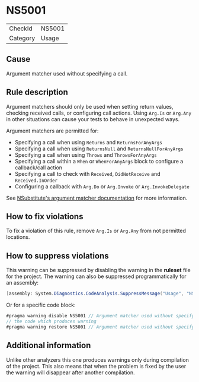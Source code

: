 ﻿# NS5001

<table>
<tr>
  <td>CheckId</td>
  <td>NS5001</td>
</tr>
<tr>
  <td>Category</td>
  <td>Usage</td>
</tr>
</table>

## Cause

Argument matcher used without specifying a call.

## Rule description

Argument matchers should only be used when setting return values, checking received calls, or configuring call actions. Using `Arg.Is` or `Arg.Any` in other situations can cause your tests to behave in unexpected ways.

Argument matchers are permitted for:

- Specifying a call when using `Returns` and `ReturnsForAnyArgs`
- Specifying a call when using `ReturnsNull` and `ReturnsNullForAnyArgs`
- Specifying a call when using `Throws` and `ThrowsForAnyArgs`
- Specifying a call within a `When` or `WhenForAnyArgs` block to configure a callback/call action
- Specifying a call to check with `Received`, `DidNotReceive` and `Received.InOrder`
- Configuring a callback with `Arg.Do` or `Arg.Invoke` or `Arg.InvokeDelegate`

See [NSubstitute's argument matcher documentation](https://nsubstitute.github.io/help/argument-matchers/#how_not_to_use_argument_matchers) for more information.

## How to fix violations

To fix a violation of this rule, remove `Arg.Is` or `Arg.Any` from not permitted locations.

## How to suppress violations

This warning can be suppressed by disabling the warning in the **ruleset** file for the project.
The warning can also be suppressed programmatically for an assembly:
````c#
[assembly: System.Diagnostics.CodeAnalysis.SuppressMessage("Usage", "NS5001:Argument matcher used without specifying a call.", Justification = "Reviewed")]
````

Or for a specific code block:
````c#
#pragma warning disable NS5001 // Argument matcher used without specifying a call.
// the code which produces warning
#pragma warning restore NS5001 // Argument matcher used without specifying a call.
````

## Additional information

Unlike other analyzers this one produces warnings only during compilation of the project. This also means that when the problem is fixed by the user
the warning will disappear after another compilation.
